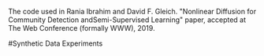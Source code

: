 The code used in Rania Ibrahim and David F. Gleich. "Nonlinear Diffusion for Community Detection andSemi-Supervised Learning" paper, accepted at The Web Conference (formally WWW), 2019.

#Synthetic Data Experiments

